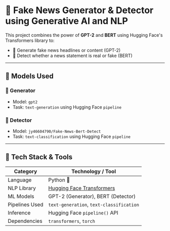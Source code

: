 # 📰 Fake News Generator & Detector using Generative AI and NLP

This project combines the power of **GPT-2** and **BERT** using Hugging Face's Transformers library to:

- 🔹 Generate fake news headlines or content (GPT-2)
- 🔹 Detect whether a news statement is real or fake (BERT)

---

## 🧠 Models Used

### 🔸 Generator
- Model: `gpt2`
- Task: `text-generation` using Hugging Face `pipeline`

### 🔸 Detector
- Model: `jy46604790/Fake-News-Bert-Detect`
- Task: `text-classification` using Hugging Face `pipeline`

---
## 🧰 Tech Stack & Tools

| Category       | Technology / Tool                            |
|----------------|----------------------------------------------|
| Language       | Python 🐍                                    |
| NLP Library    | [Hugging Face Transformers](https://huggingface.co/transformers) |
| ML Models      | GPT-2 (Generator), BERT (Detector)           |
| Pipelines Used | `text-generation`, `text-classification`     |
| Inference      | Hugging Face `pipeline()` API                |
| Dependencies   | `transformers`, `torch`                      |
